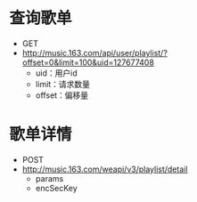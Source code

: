 # 查询歌单

- GET
- http://music.163.com/api/user/playlist/?offset=0&limit=100&uid=127677408
  - uid：用户id
  - limit：请求数量
  - offset：偏移量

# 歌单详情

- POST
- http://music.163.com/weapi/v3/playlist/detail
  - params
  - encSecKey